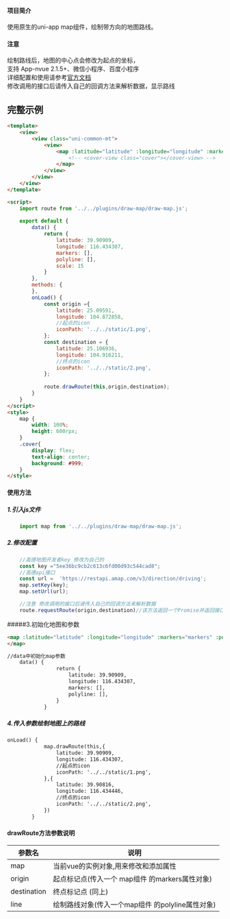 #### 项目简介
使用原生的uni-app map组件，绘制带方向的地图路线。

####  注意
绘制路线后，地图的中心点会修改为起点的坐标，  
支持 App-nvue 2.1.5+、微信小程序、百度小程序  
详细配置和使用请参考[官方文档](https://uniapp.dcloud.io/component/map)  
修改调用的接口后请传入自己的回调方法来解析数据，显示路线

## 完整示例
```html
<template>
    <view>
        <view class="uni-common-mt">
            <view>
                <map :latitude="latitude" :longitude="longitude" :markers="markers" :polyline="polyline" :scale="scale">
					<!-- <cover-view class="cover"></cover-view> -->
                </map>
            </view>
        </view>
    </view>
</template>

<script>
	import route from '../../plugins/draw-map/draw-map.js';
	
    export default {
        data() {
            return {
				latitude: 39.90909,
				longitude: 116.434307,
				markers: [],
				polyline: [],
				scale: 15
			}
        },
        methods: {
        },
		onLoad() {
			const origin ={
			    latitude: 25.09591,
			    longitude: 104.872858,
				//起点的icon
			    iconPath: '../../static/1.png',
			};
			const destination = {
			    latitude: 25.106936,
			    longitude: 104.916211,
				//终点的icon
			    iconPath: '../../static/2.png',
			};
			
			route.drawRoute(this,origin,destination);
		}
    }
</script>
<style>
    map {
        width: 100%;
        height: 600rpx;
    }
    .cover{
		display: flex;
		text-align: center;
        background: #999;
    }
</style>
```

#### 使用方法
##### 1.引入js文件
```javascript
    import map from '../../plugins/draw-map/draw-map.js';
```
##### 2.修改配置
```javascript
    //高德地图开发者key 修改为自己的
    const key ="5ee36bc9cb2c613c6fd00d93c544cad8";
    //高德api接口
    const url =  'https://restapi.amap.com/v3/direction/driving';
    map.setKey(key);
    map.setUrl(url);

    //注意 修改调用的接口后请传入自己的回调方法来解析数据
    route.requestRoute(origin,destination)//该方法返回一个Promise并返回接口的数据res
```

#####3.初始化地图和参数
```html
<map :latitude="latitude" :longitude="longitude" :markers="markers" :polyline="polyline" :scale="scale">
</map>

//data中初始化map参数
	data() {
                return {
    				latitude: 39.90909,
    				longitude: 116.434307,
    				markers: [],
    				polyline: [],
    			}
            }
```
##### 4.传入参数绘制地图上的路线
```html
onLoad() {
			map.drawRoute(this,{
			    latitude: 39.90909,
			    longitude: 116.434307,
				//起点的icon
			    iconPath: '../../static/1.png',
			},{
			    latitude: 39.90816,
			    longitude: 116.434446,
				//终点的icon
			    iconPath: '../../static/2.png',
			})
		}
```

#### drawRoute方法参数说明

|   参数名  | 说明  |
|--- | --- |
|  map  | 当前vue的实例对象,用来修改和添加属性 |
|  origin  |  起点标记点(传入一个 map组件 的markers属性对象) |
|  destination  |  终点标记点 (同上) |
|  line  |  绘制路线对象(传入一个map组件 的polyline属性对象) |
